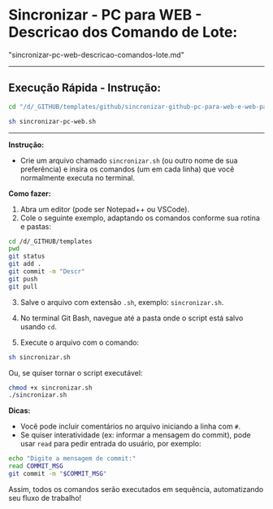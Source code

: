 # Sincronizar - PC para WEB - Descricao dos Comando de Lote:
"sincronizar-pc-web-descricao-comandos-lote.md"

---

## **Execução Rápida - Instrução:**
```bash
cd "/d/_GITHUB/templates/github/sincronizar-github-pc-para-web-e-web-para-pc/"
```

```bash
sh sincronizar-pc-web.sh
```

---

**Instrução:**
- Crie um arquivo chamado `sincronizar.sh` (ou outro nome de sua preferência) e insira os comandos (um em cada linha) que você normalmente executa no terminal.

**Como fazer:**
1. Abra um editor (pode ser Notepad++ ou VSCode).
2. Cole o seguinte exemplo, adaptando os comandos conforme sua rotina e pastas:

```bash
cd /d/_GITHUB/templates
pwd
git status
git add .
git commit -m "Descr"
git push
git pull
```

3. Salve o arquivo com extensão `.sh`, exemplo: `sincronizar.sh`.

4. No terminal Git Bash, navegue até a pasta onde o script está salvo usando `cd`.

5. Execute o arquivo com o comando:
```bash
sh sincronizar.sh
```
Ou, se quiser tornar o script executável:
```bash
chmod +x sincronizar.sh
./sincronizar.sh
```

**Dicas:**
- Você pode incluir comentários no arquivo iniciando a linha com `#`.
- Se quiser interatividade (ex: informar a mensagem do commit), pode usar `read` para pedir entrada do usuário, por exemplo:
```bash
echo "Digite a mensagem de commit:"
read COMMIT_MSG
git commit -m "$COMMIT_MSG"
```

Assim, todos os comandos serão executados em sequência, automatizando seu fluxo de trabalho!


